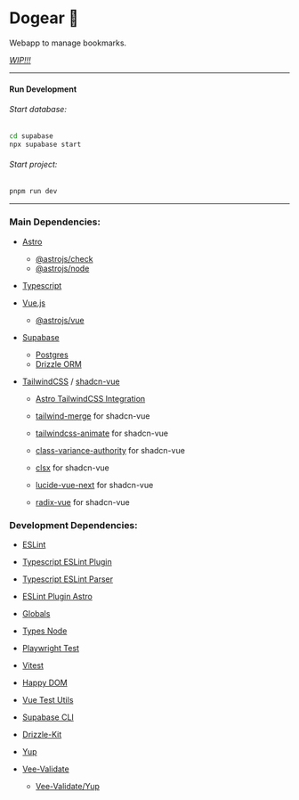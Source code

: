 # Dogear 🐶

Webapp to manage bookmarks.

[_WIP!!!_](https://www.dictionary.com/browse/wip)

---

#### Run Development

###### Start database:

```bash
cd supabase
npx supabase start
```

###### Start project:

```bash
pnpm run dev
```

---

### Main Dependencies:

- [Astro](https://astro.build/)

  - [@astrojs/check](https://github.com/withastro/language-tools#readme)
  - [@astrojs/node](https://docs.astro.build/en/guides/integrations-guide/node/)

- [Typescript](https://www.typescriptlang.org/)

- [Vue.js](https://vuejs.org/)

  - [@astrojs/vue](https://docs.astro.build/en/guides/integrations-guide/vue/)

- [Supabase](https://github.com/supabase/supabase-js)
  - [Postgres](https://github.com/porsager/postgres)
  - [Drizzle ORM](https://orm.drizzle.team/)

- [TailwindCSS](https://tailwindcss.com) / [shadcn-vue](https://www.shadcn-vue.com/)

  - [Astro TailwindCSS Integration](https://docs.astro.build/en/guides/integrations-guide/tailwind/)

  - [tailwind-merge](https://github.com/dcastil/tailwind-merge) for shadcn-vue
  - [tailwindcss-animate](https://github.com/jamiebuilds/tailwindcss-animate) for shadcn-vue
  - [class-variance-authority](https://github.com/joe-bell/cva#readme) for shadcn-vue
  - [clsx](https://github.com/lukeed/clsx#readme) for shadcn-vue
  - [lucide-vue-next](https://lucide.dev/) for shadcn-vue
  - [radix-vue](https://github.com/radix-vue/radix-vue) for shadcn-vue

### Development Dependencies:

- [ESLint](https://eslint.org)

- [Typescript ESLint Plugin](https://github.com/typescript-eslint/typescript-eslint#readme)

- [Typescript ESLint Parser](https://github.com/typescript-eslint/typescript-eslint#readme)

- [ESLint Plugin Astro](https://ota-meshi.github.io/eslint-plugin-astro/)

- [Globals](https://github.com/sindresorhus/globals#readme)

- [Types Node](https://github.com/DefinitelyTyped/DefinitelyTyped/tree/master/types/node)

- [Playwright Test](https://playwright.dev)

- [Vitest](https://github.com/vitest-dev/vitest#readme)

- [Happy DOM](https://github.com/capricorn86/happy-dom)

- [Vue Test Utils](https://github.com/vuejs/test-utils)

- [Supabase CLI](https://supabase.com/docs/reference/cli/start)

- [Drizzle-Kit](https://github.com/drizzle-team/drizzle-kit-mirror#readme)

- [Yup](https://github.com/jquense/yup)

- [Vee-Validate](https://github.com/logaretm/vee-validate/)
  - [Vee-Validate/Yup](https://vee-validate.logaretm.com/v4/guide/composition-api/typed-schema/)
